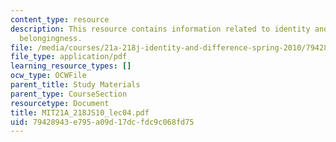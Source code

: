 ```yaml
---
content_type: resource
description: This resource contains information related to identity and categorical
  belongingness.
file: /media/courses/21a-218j-identity-and-difference-spring-2010/79428943e795a09d17dcfdc9c068fd75_MIT21A_218JS10_lec04.pdf
file_type: application/pdf
learning_resource_types: []
ocw_type: OCWFile
parent_title: Study Materials
parent_type: CourseSection
resourcetype: Document
title: MIT21A_218JS10_lec04.pdf
uid: 79428943-e795-a09d-17dc-fdc9c068fd75
---
```

